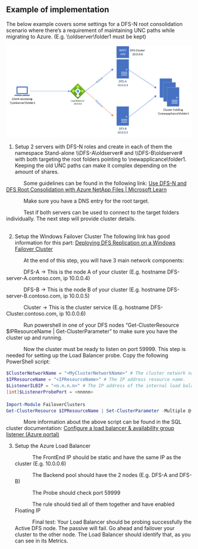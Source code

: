 ## Example of implementation

The below example covers some settings for a DFS-N root consolidation scenario where there’s a requirement of maintaining UNC paths while migrating to Azure. (E.g. \\\oldserver\folder1 must be kept)


![Diagram that shows an example of a DFS Namespaces failover cluster.](./media/DFS-N_cluster_example.png)



1. Setup 2 servers with DFS-N roles and create in each of them the namespace Stand-alone \\\DFS-A\oldserver# and \\\DFS-B\oldserver# with both targeting the root folders pointing to \\newapplicance\folder1. Keeping the old UNC paths can make it complex depending on the amount of shares.

&nbsp;&nbsp;&nbsp;&nbsp;&nbsp;&nbsp;&nbsp;&nbsp;&nbsp;&nbsp;&nbsp;&nbsp;Some guidelines can be found in the following link: [Use DFS-N and DFS Root Consolidation with Azure NetApp Files | Microsoft Learn](https://learn.microsoft.com/en-us/azure/azure-netapp-files/use-dfs-n-and-dfs-root-consolidation-with-azure-netapp-files?tabs=windows-gui)

&nbsp;&nbsp;&nbsp;&nbsp;&nbsp;&nbsp;&nbsp;&nbsp;&nbsp;&nbsp;&nbsp;&nbsp;Make sure you have a DNS entry for the root target.

&nbsp;&nbsp;&nbsp;&nbsp;&nbsp;&nbsp;&nbsp;&nbsp;&nbsp;&nbsp;&nbsp;&nbsp;Test if both servers can be used to connect to the target folders individually. The next step will provide cluster details.\
<br>

2. Setup the Windows Failover Cluster 
The following link has good information for this part: [Deploying DFS Replication on a Windows Failover Cluster](https://techcommunity.microsoft.com/t5/storage-at-microsoft/deploying-dfs-replication-on-a-windows-failover-cluster-amp-8211/ba-p/423913)

&nbsp;&nbsp;&nbsp;&nbsp;&nbsp;&nbsp;&nbsp;&nbsp;&nbsp;&nbsp;&nbsp;&nbsp;At the end of this step, you will have 3 main network components:

&nbsp;&nbsp;&nbsp;&nbsp;&nbsp;&nbsp;&nbsp;&nbsp;&nbsp;&nbsp;&nbsp;&nbsp;DFS-A -> This is the node A of your cluster (E.g. hostname DFS-server-A.contoso.com, ip 10.0.0.4)

&nbsp;&nbsp;&nbsp;&nbsp;&nbsp;&nbsp;&nbsp;&nbsp;&nbsp;&nbsp;&nbsp;&nbsp;DFS-B -> This is the node B of your cluster (E.g. hostname DFS-server-B.contoso.com, ip 10.0.0.5)

&nbsp;&nbsp;&nbsp;&nbsp;&nbsp;&nbsp;&nbsp;&nbsp;&nbsp;&nbsp;&nbsp;&nbsp;Cluster -> This is the cluster service (E.g. hostname DFS-Cluster.contoso.com, ip 10.0.0.6)

&nbsp;&nbsp;&nbsp;&nbsp;&nbsp;&nbsp;&nbsp;&nbsp;&nbsp;&nbsp;&nbsp;&nbsp;Run powershell in one of your DFS nodes “Get-ClusterResource $IPResourceName | Get-ClusterParameter” to make sure you have the cluster up and running.

&nbsp;&nbsp;&nbsp;&nbsp;&nbsp;&nbsp;&nbsp;&nbsp;&nbsp;&nbsp;&nbsp;&nbsp;Now the cluster must be ready to listen on port 59999. This step is needed for setting up the Load Balancer probe. Copy the following PowerShell script:

   ```powershell
   $ClusterNetworkName = "<MyClusterNetworkName>" # The cluster network name. Use Get-ClusterNetwork on Windows Server 2012 or later to find the name.
   $IPResourceName = "<IPResourceName>" # The IP address resource name.
   $ListenerILBIP = "<n.n.n.n>" # The IP address of the internal load balancer. This is the static IP address for the load balancer that you configured in the Azure portal.
   [int]$ListenerProbePort = <nnnnn>
  
   Import-Module FailoverClusters
   Get-ClusterResource $IPResourceName | Set-ClusterParameter -Multiple @{"Address"="$ListenerILBIP";"ProbePort"=$ListenerProbePort;"SubnetMask"="255.255.255.255";"Network"="$ClusterNetworkName";"EnableDhcp"=0}
   ```
&nbsp;&nbsp;&nbsp;&nbsp;&nbsp;&nbsp;&nbsp;&nbsp;&nbsp;&nbsp;&nbsp;&nbsp;More information about the above script can be found in the SQL cluster documentation: [Configure a load balancer & availability group listener (Azure portal)](https://learn.microsoft.com/en-us/azure/azure-sql/virtual-machines/windows/availability-group-load-balancer-portal-configure?view=azuresql)
<br>

3. Setup the Azure Load Balancer

   &nbsp;&nbsp;&nbsp;&nbsp;&nbsp;&nbsp;&nbsp;&nbsp;&nbsp;&nbsp;&nbsp;&nbsp;The FrontEnd IP should be static and have the same IP as the cluster  (E.g. 10.0.0.6)

   &nbsp;&nbsp;&nbsp;&nbsp;&nbsp;&nbsp;&nbsp;&nbsp;&nbsp;&nbsp;&nbsp;&nbsp;The Backend pool should have the 2 nodes (E.g. DFS-A and DFS-B)

   &nbsp;&nbsp;&nbsp;&nbsp;&nbsp;&nbsp;&nbsp;&nbsp;&nbsp;&nbsp;&nbsp;&nbsp;The Probe should check port 59999

   &nbsp;&nbsp;&nbsp;&nbsp;&nbsp;&nbsp;&nbsp;&nbsp;&nbsp;&nbsp;&nbsp;&nbsp;The rule should tied all of them together and have enabled Floating IP

   &nbsp;&nbsp;&nbsp;&nbsp;&nbsp;&nbsp;&nbsp;&nbsp;&nbsp;&nbsp;&nbsp;&nbsp;Final test: Your Load Balancer should be probing successfully the Active DFS node. The passive will fail. Go ahead and failover your cluster to the other node. The Load Balancer should identify that, as you can see in its Metrics.